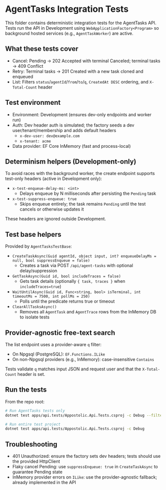 # AgentTasks Integration Tests

This folder contains deterministic integration tests for the AgentTasks API. Tests run the API in Development using `WebApplicationFactory<Program>` so background hosted services (e.g., `AgentTaskWorker`) are active.

## What these tests cover

- Cancel: Pending → 202 Accepted with terminal Canceled; terminal tasks → 409 Conflict
- Retry: Terminal tasks → 201 Created with a new task cloned and enqueued
- List: Filters `status`/`agentId`/`from`/`to`/`q`, `CreatedAt DESC` ordering, and `X-Total-Count` header

## Test environment

- Environment: Development (ensures dev-only endpoints and worker run)
- Auth: Dev header auth is simulated; the factory seeds a dev user/tenant/membership and adds default headers
  - `x-dev-user: dev@example.com`
  - `x-tenant: acme`
- Data provider: EF Core InMemory (fast and process-local)

## Determinism helpers (Development-only)

To avoid races with the background worker, the create endpoint supports test-only headers (active in Development only):

- `x-test-enqueue-delay-ms: <int>`
  - Delays enqueue by N milliseconds after persisting the `Pending` task
- `x-test-suppress-enqueue: true`
  - Skips enqueue entirely; the task remains `Pending` until the test cancels or otherwise updates it

These headers are ignored outside Development.

## Test base helpers

Provided by `AgentTasksTestBase`:

- `CreateTaskAsync(Guid agentId, object input, int? enqueueDelayMs = null, bool suppressEnqueue = false)`
  - Creates a task via POST `/api/agent-tasks` with optional delay/suppression
- `GetTaskAsync(Guid id, bool includeTraces = false)`
  - Gets task details (optionally `{ task, traces }` when `includeTraces=true`)
- `WaitUntilAsync(Guid id, Func<string, bool> isTerminal, int timeoutMs = 7500, int pollMs = 250)`
  - Polls until the predicate returns true or timeout
- `ClearAllTasksAsync()`
  - Removes all `AgentTask` and `AgentTrace` rows from the InMemory DB to isolate tests

## Provider-agnostic free-text search

The list endpoint uses a provider-aware `q` filter:

- On Npgsql (PostgreSQL): `EF.Functions.ILike`
- On non-Npgsql providers (e.g., InMemory): case-insensitive `Contains`

Tests validate `q` matches input JSON and request user and that the `X-Total-Count` header is set.

## Run the tests

From the repo root:

```bash
# Run AgentTasks tests only
dotnet test apps/api.tests/Appostolic.Api.Tests.csproj -c Debug --filter FullyQualifiedName~Appostolic.Api.Tests.AgentTasks

# Run entire test project
dotnet test apps/api.tests/Appostolic.Api.Tests.csproj -c Debug
```

## Troubleshooting

- 401 Unauthorized: ensure the factory sets dev headers; tests should use the provided HttpClient
- Flaky cancel Pending: use `suppressEnqueue: true` in `CreateTaskAsync` to guarantee Pending state
- InMemory provider errors on `ILike`: use the provider-agnostic fallback; already implemented in the API
